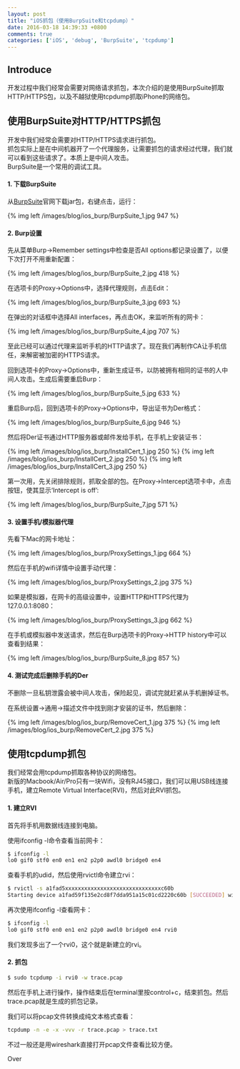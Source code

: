 ```yaml
---
layout: post
title: "iOS抓包（使用BurpSuite和tcpdump）"
date: 2016-03-18 14:39:33 +0800
comments: true
categories: ['iOS', 'debug', 'BurpSuite', 'tcpdump']
---
```


## Introduce

开发过程中我们经常会需要对网络请求抓包，本次介绍的是使用BurpSuite抓取HTTP/HTTPS包，以及不越狱使用tcpdump抓取iPhone的网络包。  

## 使用BurpSuite对HTTP/HTTPS抓包
开发中我们经常会需要对HTTP/HTTPS请求进行抓包。  
抓包实际上是在中间机器开了一个代理服务，让需要抓包的请求经过代理，我们就可以看到这些请求了。本质上是中间人攻击。  
BurpSuite是一个常用的调试工具。  

#### 1. 下载BurpSuite
从[BurpSuite](http://portswigger.net/burp/download.html)官网下载jar包，右键点击，运行：  

{% img left /images/blog/ios_burp/BurpSuite_1.jpg 947 %}  

<!--more-->

#### 2. Burp设置

先从菜单Burp->Remember settings中检查是否All options都记录设置了，以便下次打开不用重新配置：  

{% img left /images/blog/ios_burp/BurpSuite_2.jpg 418 %}  

在选项卡的Proxy->Options中，选择代理规则，点击Edit：  

{% img left /images/blog/ios_burp/BurpSuite_3.jpg 693 %}  

在弹出的对话框中选择All interfaces，再点击OK，来监听所有的网卡：  

{% img left /images/blog/ios_burp/BurpSuite_4.jpg 707 %}  

至此已经可以通过代理来监听手机的HTTP请求了。现在我们再制作CA让手机信任，来解密被加密的HTTPS请求。  

回到选项卡的Proxy->Options中，重新生成证书，以防被拥有相同的证书的人中间人攻击。生成后需要重启Burp：  

{% img left /images/blog/ios_burp/BurpSuite_5.jpg 633 %}  

重启Burp后，回到选项卡的Proxy->Options中，导出证书为Der格式：  

{% img left /images/blog/ios_burp/BurpSuite_6.jpg 946 %}  

然后将Der证书通过HTTP服务器或邮件发给手机，在手机上安装证书：  

{% img left /images/blog/ios_burp/InstallCert_1.jpg 250 %}
{% img left /images/blog/ios_burp/InstallCert_2.jpg 250 %}
{% img left /images/blog/ios_burp/InstallCert_3.jpg 250 %}

第一次用，先关闭排除规则，抓取全部的包。在Proxy->Intercept选项卡中，点击按钮，使其显示‘Intercept is off’:  

{% img left /images/blog/ios_burp/BurpSuite_7.jpg 571 %}  

#### 3. 设置手机/模拟器代理

先看下Mac的网卡地址：  

{% img left /images/blog/ios_burp/ProxySettings_1.jpg 664 %}  

然后在手机的wifi详情中设置手动代理：  

{% img left /images/blog/ios_burp/ProxySettings_2.jpg 375 %}  

如果是模拟器，在网卡的高级设置中，设置HTTP和HTTPS代理为127.0.0.1:8080：  

{% img left /images/blog/ios_burp/ProxySettings_3.jpg 662 %}  

在手机或模拟器中发送请求，然后在Burp选项卡的Proxy->HTTP history中可以查看到结果：  

{% img left /images/blog/ios_burp/BurpSuite_8.jpg 857 %}  

#### 4. 测试完成后删除手机的Der

不删除一旦私钥泄露会被中间人攻击，保险起见，调试完就赶紧从手机删掉证书。  

在系统设置->通用->描述文件中找到刚才安装的证书，然后删除：  

{% img left /images/blog/ios_burp/RemoveCert_1.jpg 375 %}
{% img left /images/blog/ios_burp/RemoveCert_2.jpg 375 %}  

## 使用tcpdump抓包

我们经常会用tcpdump抓取各种协议的网络包。  
新版的Macbook/Air/Pro只有一块Wifi，没有RJ45接口，我们可以用USB线连接手机，建立Remote Virtual Interface(RVI)，然后对此RVI抓包。  

#### 1. 建立RVI

首先将手机用数据线连接到电脑。  

使用ifconfig -l命令查看当前网卡：  

```bash
$ ifconfig -l
lo0 gif0 stf0 en0 en1 en2 p2p0 awdl0 bridge0 en4
```

查看手机的udid，然后使用rvictl命令建立rvi：  

```bash
$ rvictl -s a1fad5xxxxxxxxxxxxxxxxxxxxxxxxxxxxxxc60b
Starting device a1fad59f135e2cd8f7dda951a15c01cd2220c60b [SUCCEEDED] with interface rvi0
```

再次使用ifconfig -l查看网卡：  

```bash
$ ifconfig -l
lo0 gif0 stf0 en0 en1 en2 p2p0 awdl0 bridge0 en4 rvi0
```

我们发现多出了一个rvi0，这个就是新建立的rvi。  


#### 2. 抓包

```bash
$ sudo tcpdump -i rvi0 -w trace.pcap
```

然后在手机上进行操作，操作结束后在terminal里按control+c，结束抓包。然后trace.pcap就是生成的抓包记录。  

我们可以将pcap文件转换成纯文本格式查看：  

```bash
tcpdump -n -e -x -vvv -r trace.pcap > trace.txt
```

不过一般还是用wireshark直接打开pcap文件查看比较方便。  

Over
